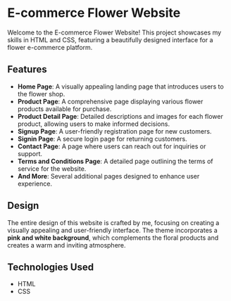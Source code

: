 # E-commerce Flower Website

Welcome to the E-commerce Flower Website! This project showcases my skills in HTML and CSS, featuring a beautifully designed interface for a flower e-commerce platform.

## Features

- **Home Page**: A visually appealing landing page that introduces users to the flower shop.
- **Product Page**: A comprehensive page displaying various flower products available for purchase.
- **Product Detail Page**: Detailed descriptions and images for each flower product, allowing users to make informed decisions.
- **Signup Page**: A user-friendly registration page for new customers.
- **Signin Page**: A secure login page for returning customers.
- **Contact Page**: A page where users can reach out for inquiries or support.
- **Terms and Conditions Page**: A detailed page outlining the terms of service for the website.
- **And More**: Several additional pages designed to enhance user experience.

## Design

The entire design of this website is crafted by me, focusing on creating a visually appealing and user-friendly interface. The theme incorporates a **pink and white background**, which complements the floral products and creates a warm and inviting atmosphere.

## Technologies Used

- HTML
- CSS

